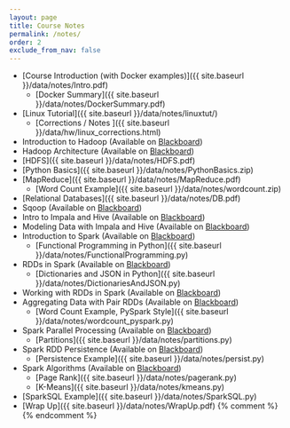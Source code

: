 ```yaml
---
layout: page
title: Course Notes 
permalink: /notes/
order: 2
exclude_from_nav: false
---
```


* [Course Introduction (with Docker examples)]({{ site.baseurl }}/data/notes/Intro.pdf)
    * [Docker Summary]({{ site.baseurl }}/data/notes/DockerSummary.pdf)
* [Linux Tutorial]({{ site.baseurl }}/data/notes/linuxtut/)
    * [Corrections / Notes ]({{ site.baseurl }}/data/hw/linux_corrections.html) 
* Introduction to Hadoop (Available on [Blackboard](https://easternct.blackboard.com/))
* Hadoop Architecture (Available on [Blackboard](https://easternct.blackboard.com/))
* [HDFS]({{ site.baseurl }}/data/notes/HDFS.pdf)
* [Python Basics]({{ site.baseurl }}/data/notes/PythonBasics.zip)
* [MapReduce]({{ site.baseurl }}/data/notes/MapReduce.pdf)
    * [Word Count Example]({{ site.baseurl }}/data/notes/wordcount.zip)
* [Relational Databases]({{ site.baseurl }}/data/notes/DB.pdf)
* Sqoop (Available on [Blackboard](https://easternct.blackboard.com/))
* Intro to Impala and Hive (Available on [Blackboard](https://easternct.blackboard.com/))
* Modeling Data with Impala and Hive (Available on [Blackboard](https://easternct.blackboard.com/))
* Introduction to Spark (Available on [Blackboard](https://easternct.blackboard.com/))
    * [Functional Programming in Python]({{ site.baseurl }}/data/notes/FunctionalProgramming.py)
* RDDs in Spark (Available on [Blackboard](https://easternct.blackboard.com/))
    * [Dictionaries and JSON in Python]({{ site.baseurl }}/data/notes/DictionariesAndJSON.py)
* Working with RDDs in Spark (Available on [Blackboard](https://easternct.blackboard.com/))
* Aggregating Data with Pair RDDs (Available on [Blackboard](https://easternct.blackboard.com/))
   * [Word Count Example, PySpark Style]({{ site.baseurl }}/data/notes/wordcount_pyspark.py)
* Spark Parallel Processing (Available on [Blackboard](https://easternct.blackboard.com/))
   * [Partitions]({{ site.baseurl }}/data/notes/partitions.py)
* Spark RDD Persistence (Available on [Blackboard](https://easternct.blackboard.com/))
   * [Persistence Example]({{ site.baseurl }}/data/notes/persist.py)
* Spark Algorithms (Available on [Blackboard](https://easternct.blackboard.com/))
   * [Page Rank]({{ site.baseurl }}/data/notes/pagerank.py)
   * [K-Means]({{ site.baseurl }}/data/notes/kmeans.py)
* [SparkSQL Example]({{ site.baseurl }}/data/notes/SparkSQL.py)
* [Wrap Up]({{ site.baseurl }}/data/notes/WrapUp.pdf)
{% comment %}
{% endcomment %}
